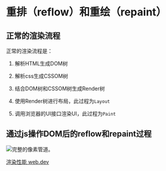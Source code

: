 # 重排（reflow）和重绘（repaint）

## 正常的渲染流程

正常的渲染流程是：

1. 解析HTML生成DOM树

2. 解析css生成CSSOM树

3. 结合DOM树和CSSOM树生成Render树

4. 使用Render树进行布局，此过程为`Layout`

5. 调用浏览器的UI接口渲染UI，此过程为`Paint`

## 通过js操作DOM后的reflow和repaint过程

![完整的像素管道。](https://web.dev/static/articles/rendering-performance/image/the-full-pixel-pipeline-45b24543207ea.jpg?hl=zh-cn)

[渲染性能 web.dev](https://web.dev/articles/rendering-performance?hl=zh-cn#1_js_css_style_layout_paint_composite)
